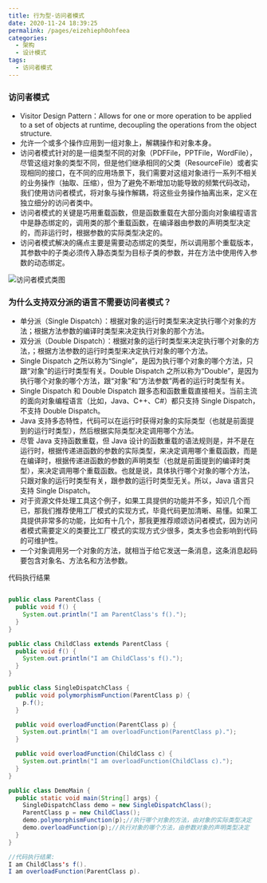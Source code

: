 ```yaml
---
title: 行为型-访问者模式
date: 2020-11-24 18:39:25
permalink: /pages/eizehieph0ohfeea
categories: 
  - 架构
  - 设计模式
tags: 
  - 访问者模式
---
```




### 访问者模式

- Visitor Design Pattern：Allows for one or more operation to be applied to a set of objects at runtime, decoupling the operations from the object structure.
- 允许一个或多个操作应用到一组对象上，解耦操作和对象本身。
- 访问者模式针对的是一组类型不同的对象（PDFFile，PPTFile，WordFile），尽管这组对象的类型不同，但是他们继承相同的父类（ResourceFile）或者实现相同的接口，在不同的应用场景下，我们需要对这组对象进行一系列不相关的业务操作（抽取、压缩），但为了避免不断增加功能导致的频繁代码改动，我们使用访问者模式，将对象与操作解耦，将这些业务操作抽离出来，定义在独立细分的访问者类中。
- 访问者模式的关键是巧用重载函数，但是函数重载在大部分面向对象编程语言中是静态绑定的，调用类的那个重载函数，在编译器由参数的声明类型决定的，而非运行时，根据参数的实际类型决定的。
- 访问者模式解决的痛点主要是需要动态绑定的类型，所以调用那个重载版本，其参数中的子类必须传入静态类型为目标子类的参数，并在方法中使用传入参数的动态绑定。


![访问者模式类图](https://cdn.jsdelivr.net/gh/HoldDie/img/20201124164519.jpg)

### 为什么支持双分派的语言不需要访问者模式？

- 单分派（Single Dispatch）：根据对象的运行时类型来决定执行哪个对象的方法；根据方法参数的编译时类型来决定执行对象的那个方法。
- 双分派（Double Dispatch）：根据对象的运行时类型来决定执行哪个对象的方法，；根据方法参数的运行时类型来决定执行对象的哪个方法。
- Single Dispatch 之所以称为“Single”，是因为执行哪个对象的哪个方法，只跟“对象”的运行时类型有关。Double Dispatch 之所以称为“Double”，是因为执行哪个对象的哪个方法，跟“对象”和“方法参数”两者的运行时类型有关。
- Single Dispatch 和 Double Dispatch 跟多态和函数重载直接相关。当前主流的面向对象编程语言（比如，Java、C++、C#）都只支持 Single Dispatch，不支持 Double Dispatch。
- Java 支持多态特性，代码可以在运行时获得对象的实际类型（也就是前面提到的运行时类型），然后根据实际类型决定调用哪个方法。
- 尽管 Java 支持函数重载，但 Java 设计的函数重载的语法规则是，并不是在运行时，根据传递进函数的参数的实际类型，来决定调用哪个重载函数，而是在编译时，根据传递进函数的参数的声明类型（也就是前面提到的编译时类型），来决定调用哪个重载函数。也就是说，具体执行哪个对象的哪个方法，只跟对象的运行时类型有关，跟参数的运行时类型无关。所以，Java 语言只支持 Single Dispatch。
- 对于资源文件处理工具这个例子，如果工具提供的功能并不多，知识几个而已，那我们推荐使用工厂模式的实现方式，毕竟代码更加清晰、易懂。如果工具提供非常多的功能，比如有十几个，那我更推荐顺颂访问者模式，因为访问者模式需要定义的类要比工厂模式的实现方式少很多，类太多也会影响到代码的可维护性。
- 一个对象调用另一个对象的方法，就相当于给它发送一条消息，这条消息起码要包含对象名、方法名和方法参数。



代码执行结果

```java

public class ParentClass {
  public void f() {
    System.out.println("I am ParentClass's f().");
  }
}

public class ChildClass extends ParentClass {
  public void f() {
    System.out.println("I am ChildClass's f().");
  }
}

public class SingleDispatchClass {
  public void polymorphismFunction(ParentClass p) {
    p.f();
  }

  public void overloadFunction(ParentClass p) {
    System.out.println("I am overloadFunction(ParentClass p).");
  }

  public void overloadFunction(ChildClass c) {
    System.out.println("I am overloadFunction(ChildClass c).");
  }
}

public class DemoMain {
  public static void main(String[] args) {
    SingleDispatchClass demo = new SingleDispatchClass();
    ParentClass p = new ChildClass();
    demo.polymorphismFunction(p);//执行哪个对象的方法，由对象的实际类型决定
    demo.overloadFunction(p);//执行对象的哪个方法，由参数对象的声明类型决定
  }
}

//代码执行结果:
I am ChildClass's f().
I am overloadFunction(ParentClass p).
```

